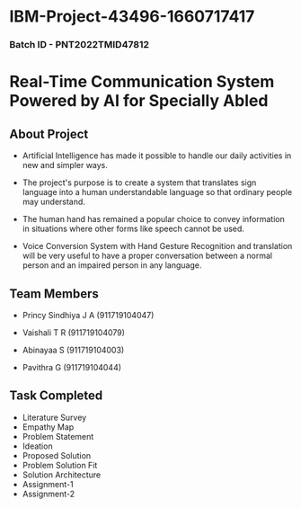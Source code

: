 # IBM-Project-43496-1660717417

### Batch ID - PNT2022TMID47812

# Real-Time Communication System Powered by AI for Specially Abled

## About Project

 - Artificial Intelligence has made it possible to handle our daily activities in new and simpler ways.
 
 - The project's purpose is to create a system that translates sign language into a human understandable language so that ordinary people may understand.
 - The human hand has remained a popular choice to convey information in situations where other forms like speech cannot be used.
 - Voice Conversion System with Hand Gesture Recognition and translation will be very useful to have a proper conversation between a normal person and an impaired person in any language.
 



## Team Members

 - Princy Sindhiya J A  (911719104047)

 - Vaishali T R (911719104079)

 - Abinayaa S (911719104003)

 - Pavithra G (911719104044)

## Task Completed

 - Literature Survey
 - Empathy Map
 - Problem Statement
 - Ideation
 - Proposed Solution
 - Problem Solution Fit
 - Solution Architecture
 - Assignment-1
 - Assignment-2


